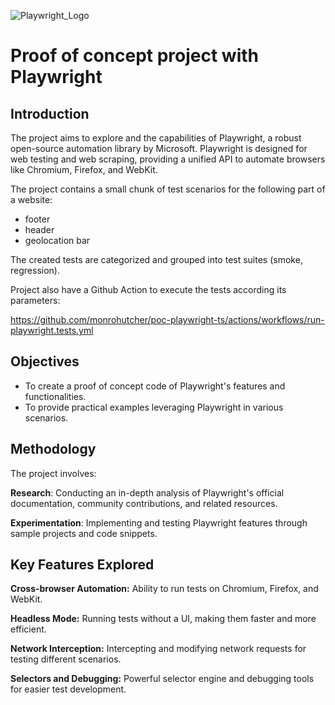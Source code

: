 ![Playwright_Logo](https://github.com/user-attachments/assets/af10685c-aa93-4554-b103-e15fe96de52e)

# Proof of concept project with Playwright

## Introduction
The project aims to explore and the capabilities of Playwright, a robust open-source automation library by Microsoft. Playwright is designed for web testing and web scraping, providing a unified API to automate browsers like Chromium, Firefox, and WebKit.

The project contains a small chunk of test scenarios for the following part of a website:
- footer
- header
- geolocation bar

The created tests are categorized and grouped into test suites (smoke, regression).

Project also have a Github Action to execute the tests according its parameters: 

https://github.com/monrohutcher/poc-playwright-ts/actions/workflows/run-playwright.tests.yml

## Objectives
- To create a proof of concept code of Playwright's features and functionalities.
- To provide practical examples leveraging Playwright in various scenarios.

## Methodology
The project involves:

**Research**: Conducting an in-depth analysis of Playwright's official documentation, community contributions, and related resources.

**Experimentation**: Implementing and testing Playwright features through sample projects and code snippets.

## Key Features Explored
**Cross-browser Automation:** Ability to run tests on Chromium, Firefox, and WebKit.

**Headless Mode:** Running tests without a UI, making them faster and more efficient.

**Network Interception:** Intercepting and modifying network requests for testing different scenarios.

**Selectors and Debugging:** Powerful selector engine and debugging tools for easier test development.

